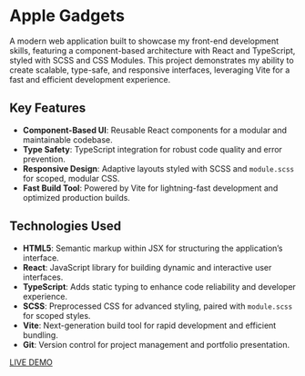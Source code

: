 # Apple Gadgets

A modern web application built to showcase my front-end development skills, featuring a component-based architecture with React and TypeScript, styled with SCSS and CSS Modules. This project demonstrates my ability to create scalable, type-safe, and responsive interfaces, leveraging Vite for a fast and efficient development experience.

## Key Features

  - **Component-Based UI**: Reusable React components for a modular and maintainable codebase.
  - **Type Safety**: TypeScript integration for robust code quality and error prevention.
  - **Responsive Design**: Adaptive layouts styled with SCSS and `module.scss` for scoped, modular CSS.
  - **Fast Build Tool**: Powered by Vite for lightning-fast development and optimized production builds.

## Technologies Used

  - **HTML5**: Semantic markup within JSX for structuring the application’s interface.
  - **React**: JavaScript library for building dynamic and interactive user interfaces.
  - **TypeScript**: Adds static typing to enhance code reliability and developer experience.
  - **SCSS**: Preprocessed CSS for advanced styling, paired with `module.scss` for scoped styles.
  - **Vite**: Next-generation build tool for rapid development and efficient bundling.
  - **Git**: Version control for project management and portfolio presentation.

[LIVE DEMO](https://nice-gadgets-pxe7.onrender.com/)
